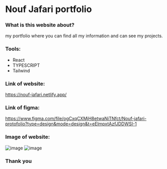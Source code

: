 # Nouf Jafari portfolio

### What is this website about?
my portfolio where you can find all my information and can see my projects.

### Tools:
- React
- TYPESCRIPT
- Tailwind

### Link of website: 
https://nouf-jafari.netlify.app/

### Link of figma:
https://www.figma.com/file/ogCxqCXMjH8etwaNiTNfct/Nouf-jafari-protofolio?type=design&mode=design&t=eElmpxtAzfJDDWSI-1

### Image of website:
![image](https://github.com/noufjafari/Nouf-Jafari/assets/140402511/ad292414-3ffd-484f-aaa1-e74e31dd66b9)
![image](https://github.com/noufjafari/Nouf-Jafari/assets/140402511/45ae5cc8-609e-46ba-b4b5-4342ae033f9f)


### Thank you

